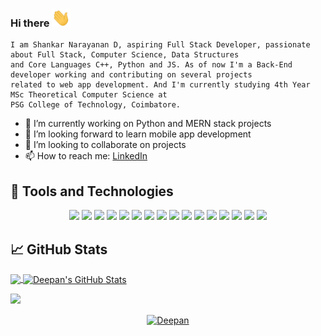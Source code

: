 ### Hi there  <img src="https://raw.githubusercontent.com/DeepanNarayanaMoorthy/DeepanNarayanaMoorthy/master/wave.gif" width="30px">
    I am Shankar Narayanan D, aspiring Full Stack Developer, passionate about Full Stack, Computer Science, Data Structures
    and Core Languages C++, Python and JS. As of now I'm a Back-End developer working and contributing on several projects
    related to web app development. And I'm currently studying 4th Year MSc Theoretical Computer Science at 
    PSG College of Technology, Coimbatore.
    
- 🔭 I’m currently working on Python and MERN stack projects
- 🌱 I’m looking forward to learn mobile app development
- 👯 I’m looking to collaborate on projects
- 📫 How to reach me: [LinkedIn](https://www.linkedin.com/in/shankar-narayanan-d-8b110b17b/)

## &#x1F527; Tools and Technologies

<p align="center">
<img src="https://img.shields.io/badge/c%20-%2300599C.svg?&style=for-the-badge&logo=c&logoColor=white"/>
<img src="https://img.shields.io/badge/c++%20-%2300599C.svg?&style=for-the-badge&logo=c%2B%2B&ogoColor=white"/>
<img src="https://img.shields.io/badge/python%20-%2314354C.svg?&style=for-the-badge&logo=python&logoColor=white"/>
<img src="https://img.shields.io/badge/html5%20-%23E34F26.svg?&style=for-the-badge&logo=html5&logoColor=white"/>
<img src="https://img.shields.io/badge/css3%20-%231572B6.svg?&style=for-the-badge&logo=css3&logoColor=white"/>
<img src="https://img.shields.io/badge/javascript%20-%23323330.svg?&style=for-the-badge&logo=javascript&logoColor=%23F7DF1E"/>
<img src ="https://img.shields.io/badge/MongoDB-%234ea94b.svg?&style=for-the-badge&logo=mongodb&logoColor=white"/>
<img src="https://img.shields.io/badge/mysql-%2300f.svg?&style=for-the-badge&logo=mysql&logoColor=white"/>
<img src="https://img.shields.io/badge/node.js%20-%2343853D.svg?&style=for-the-badge&logo=node.js&logoColor=white"/>
<img src="https://img.shields.io/badge/express.js%20-%23404d59.svg?&style=for-the-badge"/>
<img src="https://img.shields.io/badge/flask%20-%23000.svg?&style=for-the-badge&logo=flask&logoColor=white"/>
<img src="https://img.shields.io/badge/django%20-%23000.svg?&style=for-the-badge&logo=django&logoColor=white"/>
<img src="https://img.shields.io/badge/react%20-%2320232a.svg?&style=for-the-badge&logo=react&logoColor=%2361DAFB"/>
<img src="https://img.shields.io/badge/figma%20-%23F24E1E.svg?&style=for-the-badge&logo=figma&logoColor=white"/>
<img src="https://img.shields.io/badge/next.js%20-%23404d59.svg?&style=for-the-badge"/>
<img src="https://img.shields.io/badge/vs_code%20-%23ED8B00.svg?&style=for-the-badge"/>
</p>

## &#x1f4c8; GitHub Stats

<a href="https://github.com/dshankar4/dshankar4">
  <img align="center" src="https://github-readme-stats.vercel.app/api/top-langs/?username=dshankar4&hide=java,html&title_color=ffffff&text_color=c9cacc&icon_color=2bbc8a&bg_color=1d1f21" />
</a>
<a href="https://github.com/dshankar4/dshankar4">
  <img align="center" src="https://github-readme-stats.vercel.app/api?username=dshankar4&show_icons=true&line_height=27&count_private=true&title_color=ffffff&text_color=c9cacc&icon_color=2bbc8a&bg_color=1d1f21" alt="Deepan's GitHub Stats" />
</a>



<!-- links to your social media accounts -->
[2.2]: https://raw.githubusercontent.com/MartinHeinz/MartinHeinz/master/linkedin-3-16.png (LinkedIn icon without padding)
[1]: https://github.com/dshanakr4
[2]: https://www.linkedin.com/in/shankar-narayanan-d-8b110b17b/


![](https://komarev.com/ghpvc/?username=shankard4&color=yellow)

<p align="center">
<a href="https://www.linkedin.com/in/shankar-narayanan-d-8b110b17b/" target="blank"><img align="center" src="https://cdn.jsdelivr.net/npm/simple-icons@3.0.1/icons/linkedin.svg" alt="Deepan" height="30" width="30" /></a>
</p>
